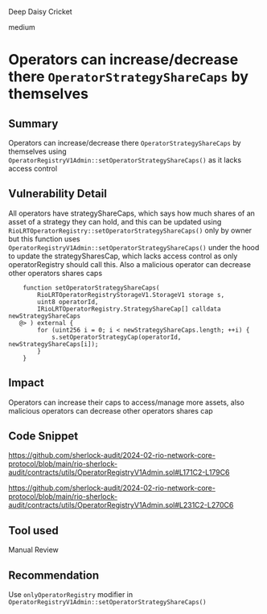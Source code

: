 Deep Daisy Cricket

medium

# Operators can increase/decrease there `OperatorStrategyShareCaps` by themselves

## Summary
Operators can increase/decrease there `OperatorStrategyShareCaps` by themselves using `OperatorRegistryV1Admin::setOperatorStrategyShareCaps()` as it lacks access control

## Vulnerability Detail
All operators have strategyShareCaps, which says how much shares of an asset of a strategy they can hold, and this can be updated using `RioLRTOperatorRegistry::setOperatorStrategyShareCaps()` only by owner but this function uses `OperatorRegistryV1Admin::setOperatorStrategyShareCaps()` under the hood to update the strategySharesCap, which lacks access control as only operatorRegistry should call this. Also a malicious operator can decrease other operators shares caps
```solidity
    function setOperatorStrategyShareCaps(
        RioLRTOperatorRegistryStorageV1.StorageV1 storage s,
        uint8 operatorId,
        IRioLRTOperatorRegistry.StrategyShareCap[] calldata newStrategyShareCaps
   @> ) external {
        for (uint256 i = 0; i < newStrategyShareCaps.length; ++i) {
            s.setOperatorStrategyCap(operatorId, newStrategyShareCaps[i]);
        }
    }
```

## Impact
Operators can increase their caps to access/manage more assets, also malicious operators can decrease other operators shares cap

## Code Snippet
https://github.com/sherlock-audit/2024-02-rio-network-core-protocol/blob/main/rio-sherlock-audit/contracts/utils/OperatorRegistryV1Admin.sol#L171C2-L179C6

https://github.com/sherlock-audit/2024-02-rio-network-core-protocol/blob/main/rio-sherlock-audit/contracts/utils/OperatorRegistryV1Admin.sol#L231C2-L270C6

## Tool used
Manual Review

## Recommendation
Use `onlyOperatorRegistry` modifier in `OperatorRegistryV1Admin::setOperatorStrategyShareCaps()`